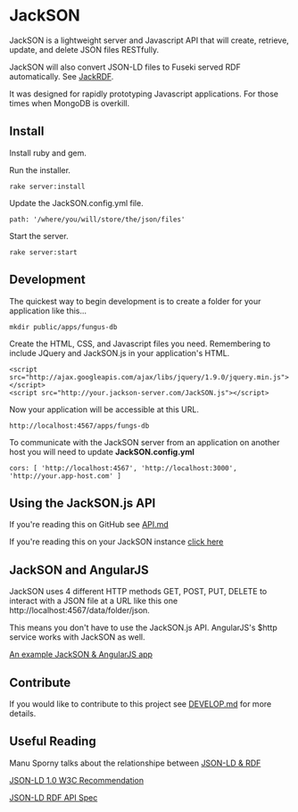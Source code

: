 # JackSON
JackSON is a lightweight server and Javascript API that will create, retrieve, update, and delete JSON files RESTfully.

JackSON will also convert JSON-LD files to Fuseki served RDF automatically.
See [JackRDF](http://github.com/caesarfeta/jackrdf).

It was designed for rapidly prototyping Javascript applications.
For those times when MongoDB is overkill.

## Install
Install ruby and gem.

Run the installer.

	rake server:install

Update the JackSON.config.yml file.

	path: '/where/you/will/store/the/json/files'

Start the server.

	rake server:start


## Development
The quickest way to begin development is to create a folder for your application like this...

	mkdir public/apps/fungus-db

Create the HTML, CSS, and Javascript files you need.
Remembering to include JQuery and JackSON.js in your application's HTML.

	<script src="http://ajax.googleapis.com/ajax/libs/jquery/1.9.0/jquery.min.js"></script>
	<script src="http://your.jackson-server.com/JackSON.js"></script>

Now your application will be accessible at this URL.

	http://localhost:4567/apps/fungs-db

To communicate with the JackSON server from an application on another host you will need to update **JackSON.config.yml**

	cors: [ 'http://localhost:4567', 'http://localhost:3000', 'http://your.app-host.com' ]

## Using the JackSON.js API
If you're reading this on GitHub see [API.md](API.md)

If you're reading this on your JackSON instance [click here](/api)

## JackSON and AngularJS
JackSON uses 4 different HTTP methods GET, POST, PUT, DELETE to interact with a JSON file at a URL like this one http://localhost:4567/data/folder/json.

This means you don't have to use the JackSON.js API. AngularJS's $http service works with JackSON as well.

[An example JackSON &amp; AngularJS app](examples/angular/index.html)

## Contribute
If you would like to contribute to this project see [DEVELOP.md](DEVELOP.md) for more details.

## Useful Reading
Manu Sporny talks about the relationshipe between [JSON-LD &amp; RDF](http://manu.sporny.org/2014/json-ld-origins-2/)

[JSON-LD 1.0 W3C Recommendation](http://www.w3.org/TR/json-ld/)

[JSON-LD RDF API Spec](http://json-ld.org/spec/latest/json-ld-rdf/)